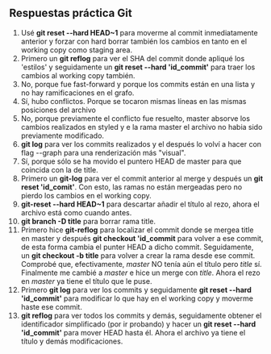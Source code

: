 ## Respuestas práctica Git

1. Usé **git reset --hard HEAD~1** para moverme al commit inmediatamente anterior y forzar con hard borrar también los cambios en tanto en el working copy como staging area.
2. Primero un **git reflog** para ver el SHA del commit donde apliqué los 'estilos' y seguidamente un **git reset --hard 'id_commit'** para traer los cambios al working copy también.
3. No, porque fue fast-forward y porque los commits están en una lista y no hay ramificaciones en el grafo.
4. Sí, hubo conflictos. Porque se tocaron mismas líneas en las mismas posiciones del archivo
5. No, porque previamente el conflicto fue resuelto, master absorve los cambios realizados en styled y e la rama master el archivo no habia sido previamente modificado.
6. **git log** para ver los commits realizados y el después lo volví a hacer con flag --graph para una renderización más "visual".
7. Sí, porque sólo se ha movido el puntero HEAD de master para que coincida con la de title. 
8. Primero un **git-log** para ver el commit anterior al merge y después un **git reset 'id_comit'**. Con esto, las ramas no están mergeadas pero no pierdo los cambios en el working copy.
9. **git-reset --hard HEAD~1** para descartar añadir el título al rezo, ahora el archivo está como cuando antes.
10. **git branch -D title** para borrar rama title.
11. Primero hice **git-reflog** para localizar el commit donde se mergea title en master y después **git checkout 'id_commit** para volver a ese commit, de esta forma cambia el punter HEAD a dicho commit. Seguidamente, un **git checkout -b title** para volver a crear la rama desde ese commit. Comprobé que, efectivamente, *master* NO tenía aún el título pero *title* sí. Finalmente me cambié a *master* e hice un merge con *title*. Ahora el rezo en *master* ya tiene el título que le puse.
12. Primero **git log** para ver los commits y seguidamente **git reset --hard 'id_commit'** para modificar lo que hay en el working copy y moverme haste ese commit.
13. **git reflog** para ver todos los commits y demás, seguidamente obtener el identificador simplificado (por ir probando) y hacer un **git reset --hard 'id_commit'** para mover HEAD hasta él. Ahora el archivo ya tiene el título y demás modificaciones.